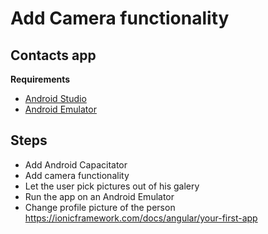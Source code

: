 # Add Camera functionality 

## Contacts app

**Requirements**

- [Android Studio](https://developer.android.com/studio/install)
- [Android Emulator](https://developer.android.com/studio/run/emulator)

## Steps

- Add Android Capacitator
- Add camera functionality
- Let the user pick pictures out of his galery
- Run the app on an Android Emulator
- Change profile picture of the person https://ionicframework.com/docs/angular/your-first-app
